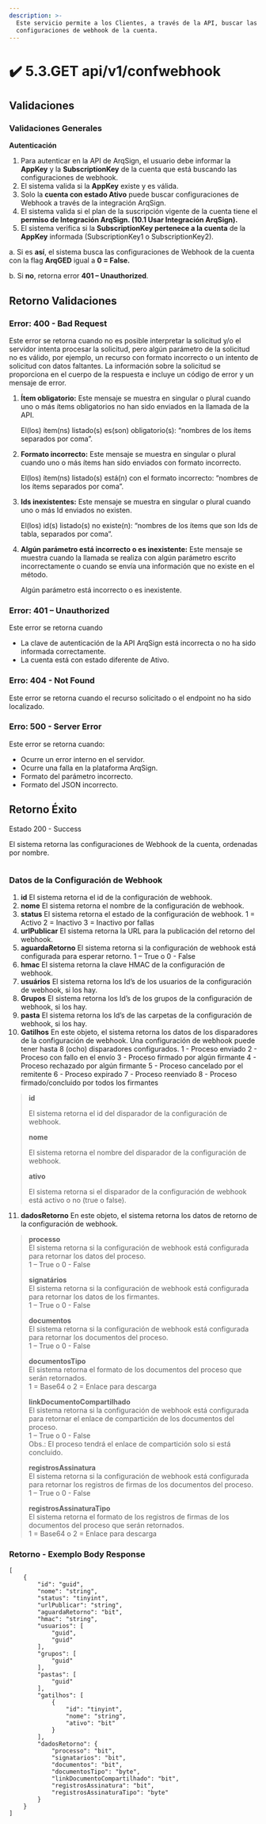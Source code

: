 ```yaml
---
description: >-
  Este servicio permite a los Clientes, a través de la API, buscar las
  configuraciones de webhook de la cuenta.
---
```


# ✔️ 5.3.GET api/v1/confwebhook

## Validaciones

### Validaciones Generales

**Autenticación**

1. Para autenticar en la API de ArqSign, el usuario debe informar la **AppKey** y la **SubscriptionKey** de la cuenta que está buscando las configuraciones de webhook.
2. El sistema valida si la **AppKey** existe y es válida.
3. Solo la **cuenta con estado Ativo** puede buscar configuraciones de Webhook a través de la integración ArqSign.
4. El sistema valida si el plan de la suscripción vigente de la cuenta tiene el **permiso de Integración ArqSign. (10.1 Usar Integración ArqSign).**
5. El sistema verifica si la **SubscriptionKey pertenece a la cuenta** de la **AppKey** informada (SubscriptionKey1 o SubscriptionKey2).&#x20;

a.   Si es **así**, el sistema busca las configuraciones de Webhook de la cuenta con la flag **ArqGED** igual a **0 = False.**

b.   Si **no**, retorna error **401 – Unauthorized**.

## Retorno Validaciones

### Error: 400 - Bad Request

Este error se retorna cuando no es posible interpretar la solicitud y/o el servidor intenta procesar la solicitud, pero algún parámetro de la solicitud no es válido, por ejemplo, un recurso con formato incorrecto o un intento de solicitud con datos faltantes. La información sobre la solicitud se proporciona en el cuerpo de la respuesta e incluye un código de error y un mensaje de error.

1.  **Ítem obligatorio:** Este mensaje se muestra en singular o plural cuando uno o más ítems obligatorios no han sido enviados en la llamada de la API.

    El(los) ítem(ns) listado(s) es(son) obligatorio(s): “nombres de los ítems separados por coma”.
2.  **Formato incorrecto:** Este mensaje se muestra en singular o plural cuando uno o más ítems han sido enviados con formato incorrecto.

    El(los) ítem(ns) listado(s) está(n) con el formato incorrecto: “nombres de los ítems separados por coma”.
3.  **Ids inexistentes:** Este mensaje se muestra en singular o plural cuando uno o más Id enviados no existen.

    El(los) id(s) listado(s) no existe(n): “nombres de los ítems que son Ids de tabla, separados por coma”.
4.  **Algún parámetro está incorrecto o es inexistente:** Este mensaje se muestra cuando la llamada se realiza con algún parámetro escrito incorrectamente o cuando se envía una información que no existe en el método.

    Algún parámetro está incorrecto o es inexistente.

### Error: 401 – Unauthorized

Este error se retorna cuando

* La clave de autenticación de la API ArqSign está incorrecta o no ha sido informada correctamente.
* La cuenta está con estado diferente de Ativo.

### Erro: 404 - Not Found

Este error se retorna cuando el recurso solicitado o el endpoint no ha sido localizado.

### Erro: 500 - Server Error

Este error se retorna cuando:

* Ocurre un error interno en el servidor.
* Ocurre una falla en la plataforma ArqSign.
* Formato del parámetro incorrecto.
* Formato del JSON incorrecto.

## Retorno Éxito

Estado 200 - Success

El sistema retorna las configuraciones de Webhook de la cuenta, ordenadas por nombre.

<figure><img src="../../../../../.gitbook/assets/image (798).png" alt=""><figcaption></figcaption></figure>

### Datos de la Configuración de Webhook

1. **id**                                                                                                                                                                                          El sistema retorna el id de la configuración de webhook.
2. **nome**                                                                                                                                                                                   El sistema retorna el nombre de la configuración de webhook.
3. **status**                                                                                                                                                                                 El sistema retorna el estado de la configuración de webhook.                                                                      1 = Activo                                                                                                                                                                    2 = Inactivo                                                                                                                                                                  3 = Inactivo por fallas
4. **urlPublicar**                                                                                                                                                                         El sistema retorna la URL para la publicación del retorno del webhook.
5. **aguardaRetorno**                                                                                                                                                               El sistema retorna si la configuración de webhook está configurada para esperar retorno.                    1 – True o 0 - False
6. **hmac**                                                                                                                                                                                   El sistema retorna la clave HMAC de la configuración de webhook.
7. **usuários**                                                                                                                                                                             El sistema retorna los Id’s de los usuarios de la configuración de webhook, si los hay.
8. **Grupos**                                                                                                                                                                                 El sistema retorna los Id’s de los grupos de la configuración de webhook, si los hay.
9. **pasta**                                                                                                                                                                                   El sistema retorna los Id’s de las carpetas de la configuración de webhook, si los hay.
10. **Gatilhos**                                                                                                                                                                   En este objeto, el sistema retorna los datos de los disparadores de la configuración de webhook. Una configuración de webhook puede tener hasta 8 (ocho) disparadores configurados.                      1 - Proceso enviado                                                                                                                                                  2 - Proceso con fallo en el envío                                                                                                                           3 - Proceso firmado por algún firmante                                                                                                             4 - Proceso rechazado por algún firmante                                                                                                        5 - Proceso cancelado por el remitente                                                                                                              6 - Proceso expirado                                                                                                                                                7 - Proceso reenviado                                                                                                                                              8 - Proceso firmado/concluido por todos los firmantes

> **id**
>
> El sistema retorna el id del disparador de la configuración de webhook.
>
> **nome**
>
> El sistema retorna el nombre del disparador de la configuración de webhook.
>
> **ativo**
>
> El sistema retorna si el disparador de la configuración de webhook está activo o no (true o false).

11. **dadosRetorno**                                                                                                                                                                 En este objeto, el sistema retorna los datos de retorno de la configuración de webhook.

> **processo**\
> El sistema retorna si la configuración de webhook está configurada para retornar los datos del proceso.\
> 1 – True o 0 - False
>
> **signatários**\
> El sistema retorna si la configuración de webhook está configurada para retornar los datos de los firmantes.\
> 1 – True o 0 - False
>
> **documentos**\
> El sistema retorna si la configuración de webhook está configurada para retornar los documentos del proceso.\
> 1 – True o 0 - False
>
> **documentosTipo**\
> El sistema retorna el formato de los documentos del proceso que serán retornados.\
> 1 = Base64 o 2 = Enlace para descarga
>
> **linkDocumentoCompartilhado**\
> El sistema retorna si la configuración de webhook está configurada para retornar el enlace de compartición de los documentos del proceso.\
> 1 – True o 0 - False\
> Obs.: El proceso tendrá el enlace de compartición solo si está concluido.
>
> **registrosAssinatura**\
> El sistema retorna si la configuración de webhook está configurada para retornar los registros de firmas de los documentos del proceso.\
> 1 – True o 0 - False
>
> **registrosAssinaturaTipo**\
> El sistema retorna el formato de los registros de firmas de los documentos del proceso que serán retornados.\
> 1 = Base64 o 2 = Enlace para descarga

### Retorno - Exemplo Body Response

```
[
    {
        "id": "guid",
        "nome": "string",
        "status": "tinyint",
        "urlPublicar": "string",
        "aguardaRetorno": "bit",
        "hmac": "string",
        "usuarios": [
            "guid",
            "guid"
        ],
        "grupos": [
            "guid"
        ],
        "pastas": [
            "guid"
        ],
        "gatilhos": [
            {
                "id": "tinyint",
                "nome": "string",
                "ativo": "bit"
            }
        ],
        "dadosRetorno": {
            "processo": "bit",
            "signatarios": "bit",
            "documentos": "bit",
            "documentosTipo": "byte",
            "linkDocumentoCompartilhado": "bit",
            "registrosAssinatura": "bit",
            "registrosAssinaturaTipo": "byte"
        }
    }
]
```
